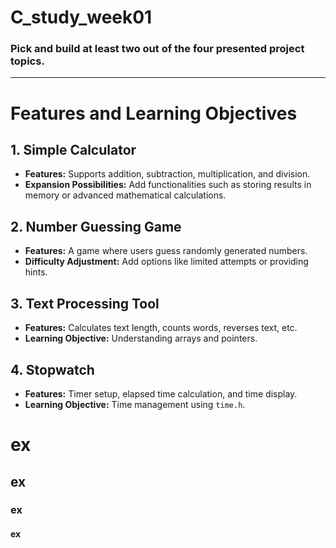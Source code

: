# C_study_week01
### Pick and build at least two out of the four presented project topics.
---
# Features and Learning Objectives

## 1. Simple Calculator
- **Features:** Supports addition, subtraction, multiplication, and division.
- **Expansion Possibilities:** Add functionalities such as storing results in memory or advanced mathematical calculations.

## 2. Number Guessing Game
- **Features:** A game where users guess randomly generated numbers.
- **Difficulty Adjustment:** Add options like limited attempts or providing hints.

## 3. Text Processing Tool
- **Features:** Calculates text length, counts words, reverses text, etc.
- **Learning Objective:** Understanding arrays and pointers.

## 4. Stopwatch
- **Features:** Timer setup, elapsed time calculation, and time display.
- **Learning Objective:** Time management using `time.h`.
# ex
## ex
### ex
#### ex
